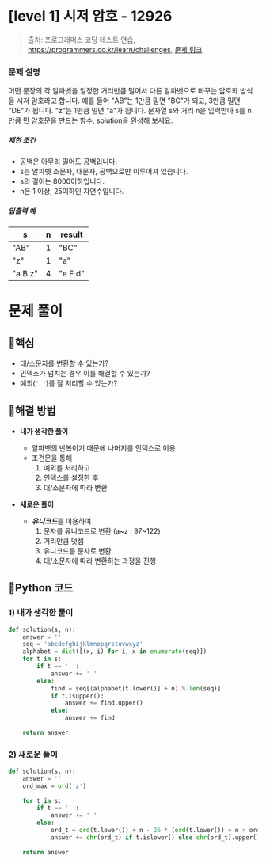 # [level 1] 시저 암호 - 12926 

> 출처: 프로그래머스 코딩 테스트 연습, https://programmers.co.kr/learn/challenges, 
[문제 링크](https://school.programmers.co.kr/learn/courses/30/lessons/12926) 

### 문제 설명

<p>어떤 문장의 각 알파벳을 일정한 거리만큼 밀어서 다른 알파벳으로 바꾸는 암호화 방식을 시저 암호라고 합니다.  예를 들어 "AB"는 1만큼 밀면 "BC"가 되고, 3만큼 밀면 "DE"가 됩니다. "z"는 1만큼 밀면 "a"가 됩니다. 문자열 s와 거리 n을 입력받아 s를 n만큼 민 암호문을 만드는 함수, solution을 완성해 보세요.</p>

<h5>제한 조건</h5>

<ul>
<li>공백은 아무리 밀어도 공백입니다.</li>
<li>s는 알파벳 소문자, 대문자, 공백으로만 이루어져 있습니다.</li>
<li>s의 길이는 8000이하입니다.</li>
<li>n은 1 이상, 25이하인 자연수입니다.</li>
</ul>

<h5>입출력 예</h5>
<table class="table">
        <thead><tr>
<th>s</th>
<th>n</th>
<th>result</th>
</tr>
</thead>
        <tbody><tr>
<td>"AB"</td>
<td>1</td>
<td>"BC"</td>
</tr>
<tr>
<td>"z"</td>
<td>1</td>
<td>"a"</td>
</tr>
<tr>
<td>"a B z"</td>
<td>4</td>
<td>"e F d"</td>
</tr>
</tbody>
      </table>


# **문제 풀이**
## 📌**핵심**
* 대/소문자를 변환할 수 있는가?
* 인덱스가 넘치는 경우 이를 해결할 수 있는가?
* 예외(`' '`)를 잘 처리할 수 있는가?

## 📌**해결 방법**
* **내가 생각한 풀이**
    * 알파벳의 반복이기 때문에 나머지를 인덱스로 이용 
    * 조건문을 통해 
        1. 예외를 처리하고 
        2. 인덱스를 설정한 후 
        3. 대/소문자에 따라 변환

* **새로운 풀이**
    * ***유니코드***를 이용하여 
        1. 문자를 유니코드로 변환 (a~z : 97~122)
        2. 거리만큼 덧셈 
        3. 유니코드를 문자로 변환 
        4. 대/소문자에 따라 변환하는 과정을 진행
    

## 📌**Python 코드**
### **1) 내가 생각한 풀이**
```python
def solution(s, n):
    answer = ''
    seq = 'abcdefghijklmnopqrstuvwxyz'
    alphabet = dict([(x, i) for i, x in enumerate(seq)])
    for t in s:
        if t == ' ':
            answer += ' '
        else:
            find = seq[(alphabet[t.lower()] + n) % len(seq)]
            if t.isupper():
                answer += find.upper()
            else:
                answer += find
    
    return answer
```

### **2) 새로운 풀이**
```python
def solution(s, n):
    answer = ''
    ord_max = ord('z')
    
    for t in s:
        if t == ' ':
            answer += ' '
        else:
            ord_t = ord(t.lower()) + n - 26 * (ord(t.lower()) + n > ord_max)
            answer += chr(ord_t) if t.islower() else chr(ord_t).upper()
            
    return answer
```